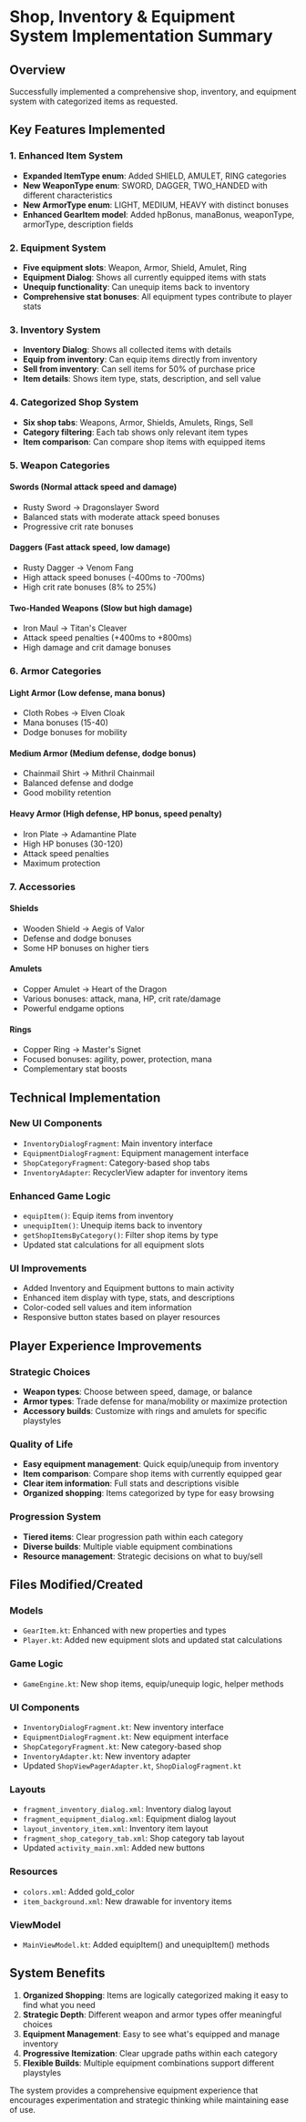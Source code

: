# Shop, Inventory & Equipment System Implementation Summary

## Overview
Successfully implemented a comprehensive shop, inventory, and equipment system with categorized items as requested.

## Key Features Implemented

### 1. Enhanced Item System
- **Expanded ItemType enum**: Added SHIELD, AMULET, RING categories
- **New WeaponType enum**: SWORD, DAGGER, TWO_HANDED with different characteristics
- **New ArmorType enum**: LIGHT, MEDIUM, HEAVY with distinct bonuses
- **Enhanced GearItem model**: Added hpBonus, manaBonus, weaponType, armorType, description fields

### 2. Equipment System
- **Five equipment slots**: Weapon, Armor, Shield, Amulet, Ring
- **Equipment Dialog**: Shows all currently equipped items with stats
- **Unequip functionality**: Can unequip items back to inventory
- **Comprehensive stat bonuses**: All equipment types contribute to player stats

### 3. Inventory System
- **Inventory Dialog**: Shows all collected items with details
- **Equip from inventory**: Can equip items directly from inventory
- **Sell from inventory**: Can sell items for 50% of purchase price
- **Item details**: Shows item type, stats, description, and sell value

### 4. Categorized Shop System
- **Six shop tabs**: Weapons, Armor, Shields, Amulets, Rings, Sell
- **Category filtering**: Each tab shows only relevant item types
- **Item comparison**: Can compare shop items with equipped items

### 5. Weapon Categories

#### Swords (Normal attack speed and damage)
- Rusty Sword → Dragonslayer Sword
- Balanced stats with moderate attack speed bonuses
- Progressive crit rate bonuses

#### Daggers (Fast attack speed, low damage)
- Rusty Dagger → Venom Fang
- High attack speed bonuses (-400ms to -700ms)
- High crit rate bonuses (8% to 25%)

#### Two-Handed Weapons (Slow but high damage)
- Iron Maul → Titan's Cleaver
- Attack speed penalties (+400ms to +800ms)
- High damage and crit damage bonuses

### 6. Armor Categories

#### Light Armor (Low defense, mana bonus)
- Cloth Robes → Elven Cloak
- Mana bonuses (15-40)
- Dodge bonuses for mobility

#### Medium Armor (Medium defense, dodge bonus)
- Chainmail Shirt → Mithril Chainmail
- Balanced defense and dodge
- Good mobility retention

#### Heavy Armor (High defense, HP bonus, speed penalty)
- Iron Plate → Adamantine Plate
- High HP bonuses (30-120)
- Attack speed penalties
- Maximum protection

### 7. Accessories

#### Shields
- Wooden Shield → Aegis of Valor
- Defense and dodge bonuses
- Some HP bonuses on higher tiers

#### Amulets
- Copper Amulet → Heart of the Dragon
- Various bonuses: attack, mana, HP, crit rate/damage
- Powerful endgame options

#### Rings
- Copper Ring → Master's Signet
- Focused bonuses: agility, power, protection, mana
- Complementary stat boosts

## Technical Implementation

### New UI Components
- `InventoryDialogFragment`: Main inventory interface
- `EquipmentDialogFragment`: Equipment management interface
- `ShopCategoryFragment`: Category-based shop tabs
- `InventoryAdapter`: RecyclerView adapter for inventory items

### Enhanced Game Logic
- `equipItem()`: Equip items from inventory
- `unequipItem()`: Unequip items back to inventory
- `getShopItemsByCategory()`: Filter shop items by type
- Updated stat calculations for all equipment slots

### UI Improvements
- Added Inventory and Equipment buttons to main activity
- Enhanced item display with type, stats, and descriptions
- Color-coded sell values and item information
- Responsive button states based on player resources

## Player Experience Improvements

### Strategic Choices
- **Weapon types**: Choose between speed, damage, or balance
- **Armor types**: Trade defense for mana/mobility or maximize protection
- **Accessory builds**: Customize with rings and amulets for specific playstyles

### Quality of Life
- **Easy equipment management**: Quick equip/unequip from inventory
- **Item comparison**: Compare shop items with currently equipped gear
- **Clear item information**: Full stats and descriptions visible
- **Organized shopping**: Items categorized by type for easy browsing

### Progression System
- **Tiered items**: Clear progression path within each category
- **Diverse builds**: Multiple viable equipment combinations
- **Resource management**: Strategic decisions on what to buy/sell

## Files Modified/Created

### Models
- `GearItem.kt`: Enhanced with new properties and types
- `Player.kt`: Added new equipment slots and updated stat calculations

### Game Logic
- `GameEngine.kt`: New shop items, equip/unequip logic, helper methods

### UI Components
- `InventoryDialogFragment.kt`: New inventory interface
- `EquipmentDialogFragment.kt`: New equipment interface
- `ShopCategoryFragment.kt`: New category-based shop
- `InventoryAdapter.kt`: New inventory adapter
- Updated `ShopViewPagerAdapter.kt`, `ShopDialogFragment.kt`

### Layouts
- `fragment_inventory_dialog.xml`: Inventory dialog layout
- `fragment_equipment_dialog.xml`: Equipment dialog layout
- `layout_inventory_item.xml`: Inventory item layout
- `fragment_shop_category_tab.xml`: Shop category tab layout
- Updated `activity_main.xml`: Added new buttons

### Resources
- `colors.xml`: Added gold_color
- `item_background.xml`: New drawable for inventory items

### ViewModel
- `MainViewModel.kt`: Added equipItem() and unequipItem() methods

## System Benefits

1. **Organized Shopping**: Items are logically categorized making it easy to find what you need
2. **Strategic Depth**: Different weapon and armor types offer meaningful choices
3. **Equipment Management**: Easy to see what's equipped and manage inventory
4. **Progressive Itemization**: Clear upgrade paths within each category
5. **Flexible Builds**: Multiple equipment combinations support different playstyles

The system provides a comprehensive equipment experience that encourages experimentation and strategic thinking while maintaining ease of use.